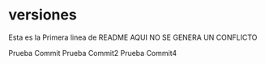 # versiones
Esta es la Primera linea de README
AQUI NO SE GENERA UN CONFLICTO

Prueba Commit
Prueba Commit2
Prueba Commit4

